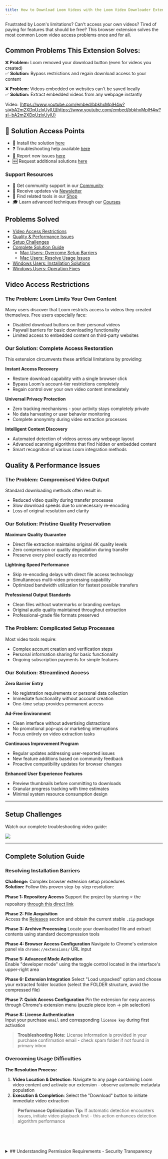 ```yaml
---
title: How to Download Loom Videos with the Loom Video Downloader Extension
---
```


Frustrated by Loom's limitations? Can't access your own videos? Tired of paying for features that should be free? This browser extension solves the most common Loom video access problems once and for all.

## Common Problems This Extension Solves:

❌ **Problem:** Loom removed your download button (even for videos you created)\
✅ **Solution:** Bypass restrictions and regain download access to your content

❌ **Problem:** Videos embedded on websites can't be saved locally\
✅ **Solution:** Extract embedded videos from any webpage instantly

Video: [https://www.youtube.com/embed/bbkhxMpIH4w?si=bA2m2XDpUzlxUylU](https://www.youtube.com/embed/bbkhxMpIH4w?si=bA2m2XDpUzlxUylU)

## 🔗 Solution Access Points

* 🎁 Install the solution [here](https://serp.ly/loom-video-downloader)
* ❓ Troubleshooting help available [here](https://github.com/orgs/serpapps/discussions/categories/faq)
* 🐛 Report new issues [here](https://github.com/serpapps/loom-video-downloader/issues)
* 🆕 Request additional solutions [here](https://github.com/serpapps/loom-downloader/issues)

### Support Resources

* 💬 Get community support in our [Community](https://serp.ly/@serp/community)
* 💌 Receive updates via [Newsletter](https://serp.ly/@serp/email)
* 🛒 Find related tools in our [Shop](https://serp.ly/@serp/store)
* 🎓 Learn advanced techniques through our [Courses](https://serp.ly/@serp/courses)

## Problems Solved

* [Video Access Restrictions](#video-access-restrictions)
* [Quality & Performance Issues](#quality-performance-issues)
* [Setup Challenges](#setup-challenges)
* [Complete Solution Guide](#complete-solution-guide)
  * [Mac Users: Overcome Setup Barriers](#mac-users-overcome-setup-barriers)
  * [Mac Users: Resolve Usage Issues](#mac-users-resolve-usage-issues)
* [Windows Users: Installation Solutions](#windows-users-installation-solutions)
* [Windows Users: Operation Fixes](#windows-users-operation-fixes)

## Video Access Restrictions

### The Problem: Loom Limits Your Own Content

Many users discover that Loom restricts access to videos they created themselves. Free users especially face:

* Disabled download buttons on their personal videos
* Paywall barriers for basic downloading functionality
* Limited access to embedded content on third-party websites

### Our Solution: Complete Access Restoration

This extension circumvents these artificial limitations by providing:

**Instant Access Recovery**

* Restore download capability with a single browser click
* Bypass Loom's account-tier restrictions completely
* Regain control over your own video content immediately

**Universal Privacy Protection**

* Zero tracking mechanisms - your activity stays completely private
* No data harvesting or user behavior monitoring
* Complete anonymity during video extraction processes

**Intelligent Content Discovery**

* Automated detection of videos across any webpage layout
* Advanced scanning algorithms that find hidden or embedded content
* Smart recognition of various Loom integration methods

## Quality & Performance Issues

### The Problem: Compromised Video Output

Standard downloading methods often result in:

* Reduced video quality during transfer processes
* Slow download speeds due to unnecessary re-encoding
* Loss of original resolution and clarity

### Our Solution: Pristine Quality Preservation

**Maximum Quality Guarantee**

* Direct file extraction maintains original 4K quality levels
* Zero compression or quality degradation during transfer
* Preserve every pixel exactly as recorded

**Lightning Speed Performance**

* Skip re-encoding delays with direct file access technology
* Simultaneous multi-video processing capability
* Optimized bandwidth utilization for fastest possible transfers

**Professional Output Standards**

* Clean files without watermarks or branding overlays
* Original audio quality maintained throughout extraction
* Professional-grade file formats preserved

### The Problem: Complicated Setup Processes

Most video tools require:

* Complex account creation and verification steps
* Personal information sharing for basic functionality
* Ongoing subscription payments for simple features

### Our Solution: Streamlined Access

**Zero Barrier Entry**

* No registration requirements or personal data collection
* Immediate functionality without account creation
* One-time setup provides permanent access

**Ad-Free Environment**

* Clean interface without advertising distractions
* No promotional pop-ups or marketing interruptions
* Focus entirely on video extraction tasks

**Continuous Improvement Program**

* Regular updates addressing user-reported issues
* New feature additions based on community feedback
* Proactive compatibility updates for browser changes

**Enhanced User Experience Features**

* Preview thumbnails before committing to downloads
* Granular progress tracking with time estimates
* Minimal system resource consumption design

***

<!-- ## Quality & Performance Issues -->

## Setup Challenges

Watch our complete troubleshooting video guide:

<a href="https://www.youtube.com/watch?v=bbkhxMpIH4w" target="_blank">
  <img src="https://raw.githubusercontent.com/devinschumacher/uploads/refs/heads/main/images/loom-video-downloader-installation-and-use-instructions-how-to-download-loom-videos.jpg"/>
</a>

***

## Complete Solution Guide

### Resolving Installation Barriers

**Challenge:** Complex browser extension setup procedures\
**Solution:** Follow this proven step-by-step resolution:

**Phase 1: Repository Access**
Support the project by starring ⭐ the repository <a href="https://public-files.gumroad.com/fgqglcvq4v0u32yc0x0jvsllk4x6" target="_blank">through this direct link</a>

**Phase 2: File Acquisition**\
Access the [Releases](https://github.com/serpapps/loom-video-downloader/releases) section and obtain the current stable `.zip` package

**Phase 3: Archive Processing**
Locate your downloaded file and extract contents using standard decompression tools

**Phase 4: Browser Access Configuration**
Navigate to Chrome's extension panel via `chrome://extensions/` URL input

**Phase 5: Advanced Mode Activation**\
Enable "developer mode" using the toggle control located in the interface's upper-right area

**Phase 6: Extension Integration**
Select "Load unpacked" option and choose your extracted folder location (select the FOLDER structure, avoid the compressed file)

**Phase 7: Quick Access Configuration**
Pin the extension for easy access through Chrome's extension menu (puzzle piece icon → pin selection)

**Phase 8: License Authentication**\
Input your purchase `email` and corresponding `license key` during first activation

> **Troubleshooting Note:** License information is provided in your purchase confirmation email - check spam folder if not found in primary inbox

### Overcoming Usage Difficulties

**The Resolution Process:**

1. **Video Location & Detection**: Navigate to any page containing Loom video content and activate our extension - observe automatic metadata population
2. **Execution & Completion**: Select the "Download" button to initiate immediate video extraction

> **Performance Optimization Tip:** If automatic detection encounters issues, initiate video playback first - this action enhances detection algorithm performance

<br><br><br>

<details>
  <summary>
## Understanding Permission Requirements - Security Transparency
</summary>
### Problem Solved: Video Extraction Capability  
This extension resolves the fundamental problem of accessing Loom videos when standard methods fail, providing single-click extraction from Loom's platform directly to your local storage for offline access and archival purposes.

### Permission Solution: File Transfer Capability

The "downloads" permission solves the core challenge of transferring video files from web sources to your local computer. Without this capability, the extension cannot fulfill its primary function of video preservation.

### Access Solution: Targeted Tab Interaction

The "activeTab" permission resolves privacy concerns by providing controlled access exclusively to your current browser tab and only when you explicitly activate the extension on Loom-compatible pages.

### Storage Solution: Preference Persistence

The "storage" permission addresses the issue of repeated configuration by maintaining your settings locally within browser storage, ensuring consistent operation across browsing sessions.

### Communication Solution: Status Updates

The "notifications" permission solves the problem of unclear download status by providing real-time updates for download initiation, successful completion, and error conditions requiring user attention.

### Interface Solution: Enhanced Accessibility

The "contextMenus" permission addresses workflow efficiency by integrating download options directly into browser right-click menus, providing alternative access methods for improved user experience.

### Input Solution: Streamlined URL Processing

The "clipboardRead" permission may resolve the challenge of manual URL entry by enabling direct video link processing from your system clipboard for enhanced workflow efficiency.

### Navigation Solution: Context Awareness

The "tabs" permission addresses the challenge of inappropriate extension activation by providing access to tab metadata, ensuring operation occurs only on relevant Loom video pages.

### Processing Solution: Advanced Video Detection

The "scripting" permission solves the problem of video discovery by enabling sophisticated content analysis scripts on Loom pages for reliable video element identification and extraction preparation.

### Performance Solution: Background Operations

The "offscreen" permission addresses the challenge of browser interference during downloads by enabling background video processing, ensuring seamless completion without disrupting your browsing activities.

### Authentication Solution: Account Integration

The "cookies" permission may resolve access issues with private or restricted video content by utilizing Loom platform authentication tokens when necessary for authorized video extraction.

### Monitoring Solution: Intelligent Feature Activation

The "webNavigation" permission addresses the challenge of manual activation by monitoring navigation to Loom video pages, enabling contextually appropriate feature presentation when most useful.

### Security Solution: Limited Domain Access

Permission scope is restricted exclusively to loom.com and associated subdomains, solving security concerns by preventing access to unrelated websites or personal information on other domains.

### Trust Solution: Local Code Execution Only

This extension solves security concerns about external code by operating with completely self-contained functionality - no remote script execution or external dependencies that could compromise your security or privacy.

</details>
